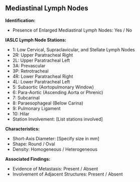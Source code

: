 
## Mediastinal Lymph Nodes

**Identification:**

- Presence of Enlarged Mediastinal Lymph Nodes: Yes / No

**IASLC Lymph Node Stations:**

- 1: Low Cervical, Supraclavicular, and Stellate Lymph Nodes
- 2R: Upper Paratracheal Right
- 2L: Upper Paratracheal Left
- 3A: Prevascular
- 3P: Retrotracheal
- 4R: Lower Paratracheal Right
- 4L: Lower Paratracheal Left
- 5: Subaortic (Aortopulmonary Window)
- 6: Para-Aortic (Ascending Aorta or Phrenic)
- 7: Subcarinal
- 8: Paraesophageal (Below Carina)
- 9: Pulmonary Ligament
- 10: Hilar
- Station Involvement: [List stations involved]

**Characteristics:**

- Short-Axis Diameter: [Specify size in mm]
- Shape: Round / Oval
- Density: Homogeneous / Heterogeneous

**Associated Findings:**

- Evidence of Metastasis: Present / Absent
- Involvement of Adjacent Structures: Present / Absent
